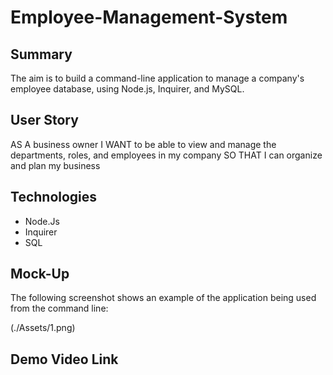 
  # Employee-Management-System

## Summary

The aim is to build a command-line application to manage a company's employee database, using Node.js, Inquirer, and MySQL.


## User Story


AS A business owner
I WANT to be able to view and manage the departments, roles, and employees in my company
SO THAT I can organize and plan my business

## Technologies
* Node.Js
* Inquirer
* SQL

## Mock-Up

The following screenshot shows an example of the application being used from the command line:

(./Assets/1.png)

## Demo Video Link


